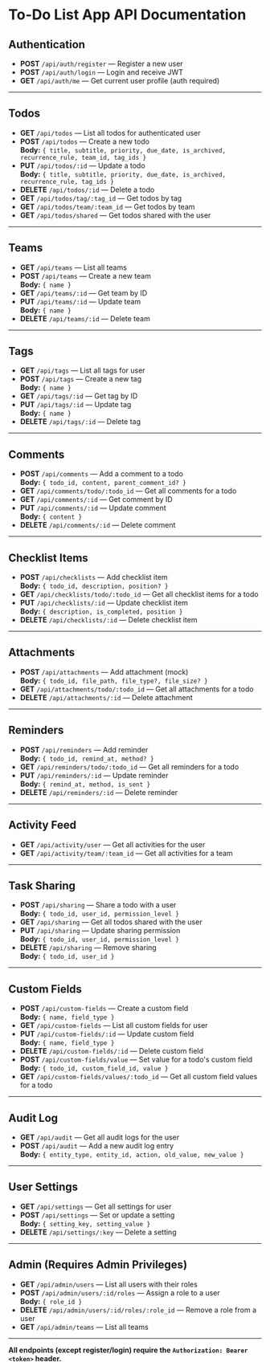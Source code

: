 # To-Do List App API Documentation

## Authentication
- **POST** `/api/auth/register` — Register a new user
- **POST** `/api/auth/login` — Login and receive JWT
- **GET** `/api/auth/me` — Get current user profile (auth required)

---

## Todos
- **GET** `/api/todos` — List all todos for authenticated user
- **POST** `/api/todos` — Create a new todo  
  **Body:** `{ title, subtitle, priority, due_date, is_archived, recurrence_rule, team_id, tag_ids }`
- **PUT** `/api/todos/:id` — Update a todo  
  **Body:** `{ title, subtitle, priority, due_date, is_archived, recurrence_rule, tag_ids }`
- **DELETE** `/api/todos/:id` — Delete a todo
- **GET** `/api/todos/tag/:tag_id` — Get todos by tag
- **GET** `/api/todos/team/:team_id` — Get todos by team
- **GET** `/api/todos/shared` — Get todos shared with the user

---

## Teams
- **GET** `/api/teams` — List all teams
- **POST** `/api/teams` — Create a new team  
  **Body:** `{ name }`
- **GET** `/api/teams/:id` — Get team by ID
- **PUT** `/api/teams/:id` — Update team  
  **Body:** `{ name }`
- **DELETE** `/api/teams/:id` — Delete team

---

## Tags
- **GET** `/api/tags` — List all tags for user
- **POST** `/api/tags` — Create a new tag  
  **Body:** `{ name }`
- **GET** `/api/tags/:id` — Get tag by ID
- **PUT** `/api/tags/:id` — Update tag  
  **Body:** `{ name }`
- **DELETE** `/api/tags/:id` — Delete tag

---

## Comments
- **POST** `/api/comments` — Add a comment to a todo  
  **Body:** `{ todo_id, content, parent_comment_id? }`
- **GET** `/api/comments/todo/:todo_id` — Get all comments for a todo
- **GET** `/api/comments/:id` — Get comment by ID
- **PUT** `/api/comments/:id` — Update comment  
  **Body:** `{ content }`
- **DELETE** `/api/comments/:id` — Delete comment

---

## Checklist Items
- **POST** `/api/checklists` — Add checklist item  
  **Body:** `{ todo_id, description, position? }`
- **GET** `/api/checklists/todo/:todo_id` — Get all checklist items for a todo
- **PUT** `/api/checklists/:id` — Update checklist item  
  **Body:** `{ description, is_completed, position }`
- **DELETE** `/api/checklists/:id` — Delete checklist item

---

## Attachments
- **POST** `/api/attachments` — Add attachment (mock)  
  **Body:** `{ todo_id, file_path, file_type?, file_size? }`
- **GET** `/api/attachments/todo/:todo_id` — Get all attachments for a todo
- **DELETE** `/api/attachments/:id` — Delete attachment

---

## Reminders
- **POST** `/api/reminders` — Add reminder  
  **Body:** `{ todo_id, remind_at, method? }`
- **GET** `/api/reminders/todo/:todo_id` — Get all reminders for a todo
- **PUT** `/api/reminders/:id` — Update reminder  
  **Body:** `{ remind_at, method, is_sent }`
- **DELETE** `/api/reminders/:id` — Delete reminder

---

## Activity Feed
- **GET** `/api/activity/user` — Get all activities for the user
- **GET** `/api/activity/team/:team_id` — Get all activities for a team

---

## Task Sharing
- **POST** `/api/sharing` — Share a todo with a user  
  **Body:** `{ todo_id, user_id, permission_level }`
- **GET** `/api/sharing` — Get all todos shared with the user
- **PUT** `/api/sharing` — Update sharing permission  
  **Body:** `{ todo_id, user_id, permission_level }`
- **DELETE** `/api/sharing` — Remove sharing  
  **Body:** `{ todo_id, user_id }`

---

## Custom Fields
- **POST** `/api/custom-fields` — Create a custom field  
  **Body:** `{ name, field_type }`
- **GET** `/api/custom-fields` — List all custom fields for user
- **PUT** `/api/custom-fields/:id` — Update custom field  
  **Body:** `{ name, field_type }`
- **DELETE** `/api/custom-fields/:id` — Delete custom field
- **POST** `/api/custom-fields/value` — Set value for a todo's custom field  
  **Body:** `{ todo_id, custom_field_id, value }`
- **GET** `/api/custom-fields/values/:todo_id` — Get all custom field values for a todo

---

## Audit Log
- **GET** `/api/audit` — Get all audit logs for the user
- **POST** `/api/audit` — Add a new audit log entry  
  **Body:** `{ entity_type, entity_id, action, old_value, new_value }`

---

## User Settings
- **GET** `/api/settings` — Get all settings for user
- **POST** `/api/settings` — Set or update a setting  
  **Body:** `{ setting_key, setting_value }`
- **DELETE** `/api/settings/:key` — Delete a setting

---

## Admin (Requires Admin Privileges)
- **GET** `/api/admin/users` — List all users with their roles
- **POST** `/api/admin/users/:id/roles` — Assign a role to a user  
  **Body:** `{ role_id }`
- **DELETE** `/api/admin/users/:id/roles/:role_id` — Remove a role from a user
- **GET** `/api/admin/teams` — List all teams

---

**All endpoints (except register/login) require the `Authorization: Bearer <token>` header.** 